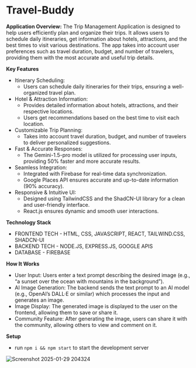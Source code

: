 # Travel-Buddy
</hr>

**Application Overview:**
The Trip Management Application is designed to help users efficiently plan and organize their trips. It allows users to schedule daily itineraries, get information about hotels, attractions, and the best times to visit various destinations. The app takes into account user preferences such as travel duration, budget, and number of travelers, providing them with the most accurate and useful trip details.

**Key Features**
- Itinerary Scheduling:
  - Users can schedule daily itineraries for their trips, ensuring a well-organized travel plan.
- Hotel & Attraction Information:
  - Provides detailed information about hotels, attractions, and their respective locations.
  - Users get recommendations based on the best time to visit each location.
- Customizable Trip Planning:
  - Takes into account travel duration, budget, and number of travelers to deliver personalized suggestions.
- Fast & Accurate Responses:
  - The Gemini-1.5-pro model is utilized for processing user inputs, providing 50% faster and more accurate results.
- Seamless Integration:
  - Integrated with Firebase for real-time data synchronization.
  - Google Places API ensures accurate and up-to-date information (90% accuracy).
- Responsive & Intuitive UI:
  - Designed using TailwindCSS and the ShadCN-UI library for a clean and user-friendly interface.
  - React.js ensures dynamic and smooth user interactions.

**Technology Stack**
- FRONTEND TECH -  HTML, CSS, JAVASCRIPT, REACT, TAILWIND.CSS, SHADCN-UI
- BACKEND TECH -  NODE.JS, EXPRESS.JS, GOOGLE APIS
- DATABASE - FIREBASE

**How It Works**
- User Input: Users enter a text prompt describing the desired image (e.g., “a sunset over the ocean with mountains in the background”).
- AI Image Generation: The backend sends the text prompt to an AI model (e.g., OpenAI’s DALL·E or similar) which processes the input and generates an image.
- Image Display: The generated image is displayed to the user on the frontend, allowing them to save or share it.
- Community Feature: After generating the image, users can share it with the community, allowing others to view and comment on it.


**Setup**
- run ```npm i && npm start```  to start the development server

![Screenshot 2025-01-29 204324](https://github.com/user-attachments/assets/df2027de-45c5-4414-9c42-e45f834ef6e0)
